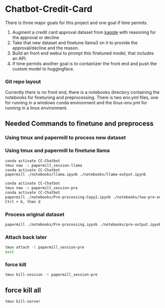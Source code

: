 # Chatbot-Credit-Card
There is three major goals for this project and one goal if time permits. 
1. Augment a credit card approval dataset from [kaggle](https://www.kaggle.com/datasets/rikdifos/credit-card-approval-prediction) with reasoning for the approval or decline
2. Take that new dataset and finetune llama3 on it to provide the approval/decline and the reason.
3. Build an front end webui to prompt this finetuned model, that includes an API.
4. If time permits another goal is to containizer the front end and push the custom model to huggingface.

### Git repo layout
Currently there is no front end, there is a notebooks directory containing the notebooks for finetuning and preprocessing. There is two env.yml files, one for running in a windows conda environment and the linux-env.yml for running in a linux environment.

## Needed Commands to finetune and preprocess
### Using tmux and papermill to process new dataset

### Using tmux and papermill to finetune llama
```bash
conda activate CC-Chatbot
tmux new -s papermill_session-llama
conda activate CC-Chatbot
papermill ./notebooks/llama.ipynb ./notebooks/llama-output.ipynb
```

```bash
conda activate CC-Chatbot
tmux new -s papermill_session-pre
conda activate CC-Chatbot
papermill ./notebooks/Pre-processing-Copy2.ipynb ./notebooks/two-pre-output.ipynb
Ctrl + b, then d
```
### Process original dataset
```bash
papermill ./notebooks/Pre-processing.ipynb ./notebooks/pre-output.ipynb
```

### Attach back later
```bash
tmux attach -t papermill_session-pre
exit
```

### force kill
```bash
tmux kill-session -t papermill_session-pre
```

## force kill all
```bash
tmux kill-server
```
